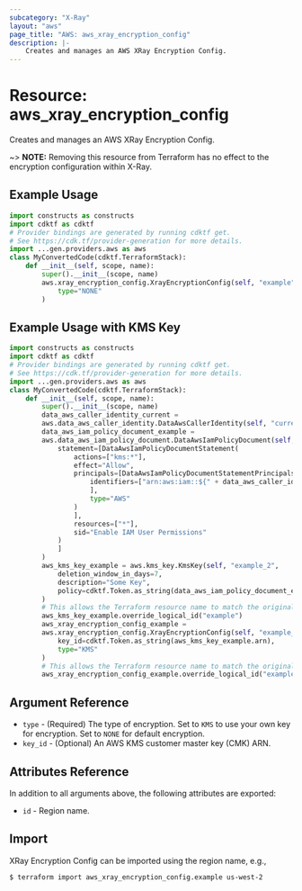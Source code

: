 ```yaml
---
subcategory: "X-Ray"
layout: "aws"
page_title: "AWS: aws_xray_encryption_config"
description: |-
    Creates and manages an AWS XRay Encryption Config.
---
```


# Resource: aws_xray_encryption_config

Creates and manages an AWS XRay Encryption Config.

~> **NOTE:** Removing this resource from Terraform has no effect to the encryption configuration within X-Ray.

## Example Usage

```python
import constructs as constructs
import cdktf as cdktf
# Provider bindings are generated by running cdktf get.
# See https://cdk.tf/provider-generation for more details.
import ...gen.providers.aws as aws
class MyConvertedCode(cdktf.TerraformStack):
    def __init__(self, scope, name):
        super().__init__(scope, name)
        aws.xray_encryption_config.XrayEncryptionConfig(self, "example",
            type="NONE"
        )
```

## Example Usage with KMS Key

```python
import constructs as constructs
import cdktf as cdktf
# Provider bindings are generated by running cdktf get.
# See https://cdk.tf/provider-generation for more details.
import ...gen.providers.aws as aws
class MyConvertedCode(cdktf.TerraformStack):
    def __init__(self, scope, name):
        super().__init__(scope, name)
        data_aws_caller_identity_current =
        aws.data_aws_caller_identity.DataAwsCallerIdentity(self, "current")
        data_aws_iam_policy_document_example =
        aws.data_aws_iam_policy_document.DataAwsIamPolicyDocument(self, "example",
            statement=[DataAwsIamPolicyDocumentStatement(
                actions=["kms:*"],
                effect="Allow",
                principals=[DataAwsIamPolicyDocumentStatementPrincipals(
                    identifiers=["arn:aws:iam::${" + data_aws_caller_identity_current.account_id + "}:root"
                    ],
                    type="AWS"
                )
                ],
                resources=["*"],
                sid="Enable IAM User Permissions"
            )
            ]
        )
        aws_kms_key_example = aws.kms_key.KmsKey(self, "example_2",
            deletion_window_in_days=7,
            description="Some Key",
            policy=cdktf.Token.as_string(data_aws_iam_policy_document_example.json)
        )
        # This allows the Terraform resource name to match the original name. You can remove the call if you don't need them to match.
        aws_kms_key_example.override_logical_id("example")
        aws_xray_encryption_config_example =
        aws.xray_encryption_config.XrayEncryptionConfig(self, "example_3",
            key_id=cdktf.Token.as_string(aws_kms_key_example.arn),
            type="KMS"
        )
        # This allows the Terraform resource name to match the original name. You can remove the call if you don't need them to match.
        aws_xray_encryption_config_example.override_logical_id("example")
```

## Argument Reference

* `type` - (Required) The type of encryption. Set to `KMS` to use your own key for encryption. Set to `NONE` for default encryption.
* `key_id` - (Optional) An AWS KMS customer master key (CMK) ARN.

## Attributes Reference

In addition to all arguments above, the following attributes are exported:

* `id` - Region name.

## Import

XRay Encryption Config can be imported using the region name, e.g.,

```
$ terraform import aws_xray_encryption_config.example us-west-2
```

<!-- cache-key: cdktf-0.17.0-pre.15 input-124e73fdecb5ebf1c2c029c2ed6f4f7866bd692f755017649d3a3c537d5e0bb2 -->
